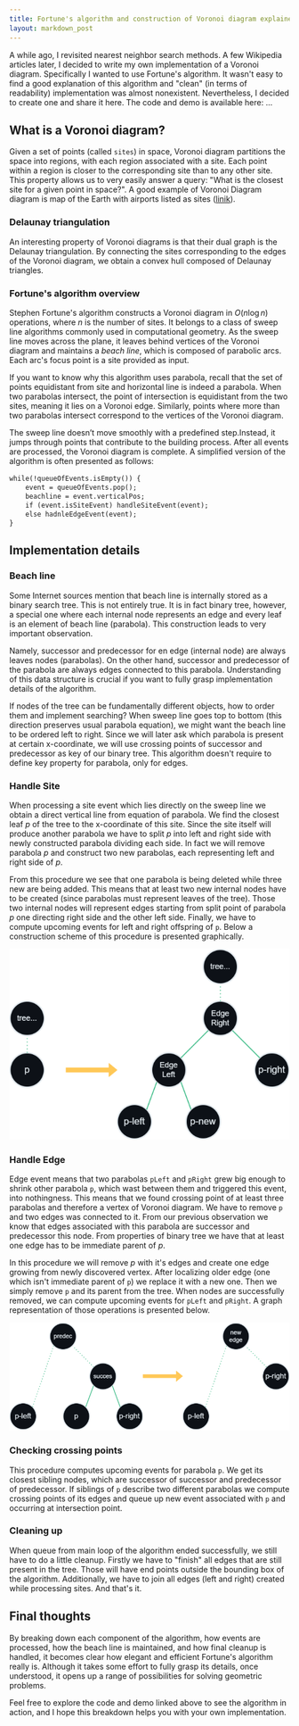```yaml
---
title: Fortune's algorithm and construction of Voronoi diagram explained
layout: markdown_post
---
```

A while ago, I revisited nearest neighbor search methods. A few Wikipedia articles later, I decided to write my own implementation of a Voronoi diagram. Specifically I wanted to use Fortune's algorithm. It wasn't easy to find a good explanation of this algorithm and "clean" (in terms of readability) implementation was almost nonexistent. Nevertheless, I decided to create one and share it here. The code and demo is available here: ...

## What is a Voronoi diagram?
Given a set of points (called `sites`) in space, Voronoi diagram partitions the space into regions, with each region associated with a site. Each point within a region is closer to the corresponding site than to any other site. This property allows us to very easily answer a query: "What is the closest site for a given point in space?". A good example of Voronoi Diagram diagram is map of the Earth with airports listed as sites ([linik](https://www.jasondavies.com/maps/voronoi/airports/)).

### Delaunay triangulation
An interesting property of Voronoi diagrams is that their dual graph is the Delaunay triangulation. By connecting the sites corresponding to the edges of the Voronoi diagram, we obtain a convex hull composed of Delaunay triangles.

### Fortune's algorithm overview
Stephen Fortune's algorithm constructs a Voronoi diagram in $O(n \log n)$ operations, where $n$ is the number of sites. It belongs to a class of sweep line algorithms commonly used in computational geometry. As the sweep line moves across the plane, it leaves behind vertices of the Voronoi diagram and maintains a _beach line_, which is composed of parabolic arcs. Each arc's focus point is a site provided as input.

 If you want to know why this algorithm uses parabola, recall that the set of points equidistant from site and horizontal line is indeed a parabola. When two parabolas intersect, the point of intersection is equidistant from the two sites, meaning it lies on a Voronoi edge. Similarly, points where more than two parabolas intersect correspond to the vertices of the Voronoi diagram.

The sweep line doesn’t move smoothly with a predefined step.Instead, it jumps through points that contribute to the building process. After all events are processed, the Voronoi diagram is complete. A simplified version of the algorithm is often presented as follows:
```
while(!queueOfEvents.isEmpty()) {
	event = queueOfEvents.pop();
	beachline = event.verticalPos;
	if (event.isSiteEvent) handleSiteEvent(event);
	else hadnleEdgeEvent(event);
}
```

## Implementation details

### Beach line
Some Internet sources mention that beach line is internally stored as a binary search tree. This is not entirely true. It is in fact binary tree, however, a special one where each internal node represents an edge and every leaf is an element of beach line (parabola). This construction leads to very important observation. 

Namely, successor and predecessor for en edge (internal node) are always leaves nodes (parabolas). On the other hand, successor and predecessor of the parabola are always edges connected to this parabola. Understanding of this data structure is crucial if you want to fully grasp implementation details of  the algorithm.

If nodes of the tree can be fundamentally different objects, how to order them and implement searching? When sweep line goes top to bottom (this direction preserves usual parabola equation), we might want the beach line to be ordered left to right. Since we will later ask which parabola is present at certain x-coordinate,  we will use crossing points of successor and predecessor as key of our binary tree. This algorithm doesn't require to define key property for parabola, only for edges.
### Handle Site
When processing a site event which lies directly on the sweep line we obtain a direct vertical line from equation of parabola. We find the closest leaf $p$ of the tree to the x-coordinate of this site. Since the site itself will produce another parabola we have to split  $p$ into left and right side with newly constructed parabola dividing each side. In fact we will remove parabola $p$ and construct two new parabolas, each representing left and right side of $p$.

From this procedure we see that one parabola is being deleted while three new are being added. This means that at least two new internal nodes have to be created (since parabolas must represent leaves of the tree). Those two internal nodes will represent edges starting from split point of parabola $p$ one directing right side and the other left side. Finally, we have to compute upcoming events for left and right offspring of `p`. Below a construction scheme of this procedure is presented graphically.

![](/assets/img/process_site.png)
### Handle Edge
Edge event means that two parabolas `pLeft` and `pRight` grew big enough to shrink other parabola `p`, which wast between them and triggered this event, into nothingness. This means that we found crossing point of at least three parabolas and therefore a vertex of Voronoi diagram. We have to remove `p` and two edges was connected to it. From our previous observation we know that edges associated with this parabola are successor and predecessor this node. From properties of binary tree we have that at least one edge has to be immediate parent of $p$.

In this procedure we will remove $p$ with it's edges and create one edge growing from newly discovered vertex. After localizing older edge (one which isn't immediate parent of `p`) we replace it with a new one. Then we simply remove `p` and its parent from the tree. When nodes are successfully removed, we can compute upcoming events for `pLeft` and `pRight`. A graph representation of those operations is presented below.

![](/assets/img/process_edge.png)
### Checking crossing points
This procedure computes upcoming events for parabola `p`. We get its closest sibling nodes, which are successor of successor and predecessor of predecessor. If siblings of `p` describe two different parabolas we compute crossing points of its edges and queue up new event associated with `p` and occurring at intersection point.

### Cleaning up
When queue from main loop of the algorithm ended successfully, we still have to do a little cleanup. Firstly we have to "finish" all edges that are still present in the tree. Those will have end points outside the bounding box of the algorithm. Additionally, we have to join all edges (left and right) created while processing sites. And that's it.

## Final thoughts
By breaking down each component of the algorithm, how events are processed, how the beach line is maintained, and how final cleanup is handled, it becomes clear how elegant and efficient Fortune's algorithm really is. Although it takes some effort to fully grasp its details, once understood, it opens up a range of possibilities for solving geometric problems.

Feel free to explore the code and demo linked above to see the algorithm in action, and I hope this breakdown helps you with your own implementation.